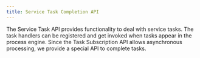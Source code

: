```yaml
---
title: Service Task Completion API
---
```


The Service Task API provides functionality to deal with service tasks. The task handlers can be registered
and get invoked when tasks appear in the process engine. Since the Task Subscription API allows asynchronous processing,
we provide a special API to complete tasks.


